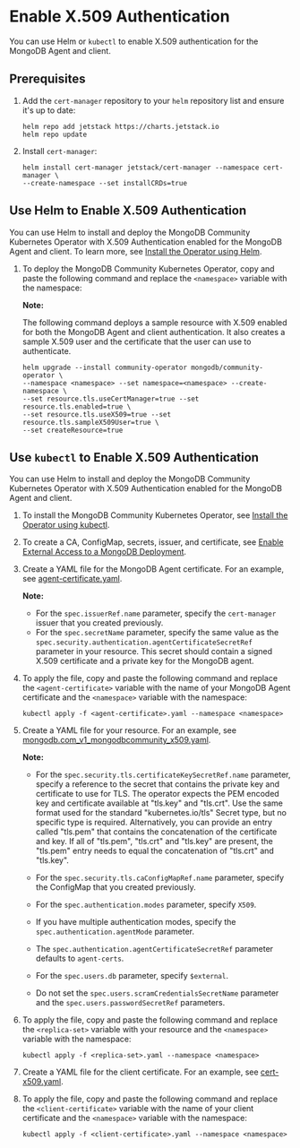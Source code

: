 # Enable X.509 Authentication

You can use Helm or `kubectl` to enable X.509 authentication for the 
MongoDB Agent and client.

## Prerequisites

1. Add the `cert-manager` repository to your `helm` repository list and
   ensure it's up to date:

   ```
   helm repo add jetstack https://charts.jetstack.io
   helm repo update
   ```

1. Install `cert-manager`:

   ```
   helm install cert-manager jetstack/cert-manager --namespace cert-manager \ 
   --create-namespace --set installCRDs=true
   ```

## Use Helm to Enable X.509 Authentication

You can use Helm to install and deploy the MongoDB Community Kubernetes 
Operator with X.509 Authentication enabled for the MongoDB Agent and 
client. To learn more, see [Install the Operator using Helm](https://github.com/mongodb/mongodb-kubernetes-operator/blob/master/docs/install-upgrade.md#install-the-operator-using-helm).

1. To deploy the MongoDB Community Kubernetes Operator, copy and paste 
   the following command and replace the `<namespace>` variable with the 
   namespace:

   **Note:**

   The following command deploys a sample resource with X.509 enabled
   for both the MongoDB Agent and client authentication. It also creates
   a sample X.509 user and the certificate that the user can use to 
   authenticate.

   ```
   helm upgrade --install community-operator mongodb/community-operator \
   --namespace <namespace> --set namespace=<namespace> --create-namespace \
   --set resource.tls.useCertManager=true --set resource.tls.enabled=true \
   --set resource.tls.useX509=true --set resource.tls.sampleX509User=true \
   --set createResource=true
   ```

## Use `kubectl` to Enable X.509 Authentication

You can use Helm to install and deploy the MongoDB Community Kubernetes 
Operator with X.509 Authentication enabled for the MongoDB Agent and 
client.

1. To install the MongoDB Community Kubernetes Operator, see 
   [Install the Operator using kubectl](https://github.com/mongodb/mongodb-kubernetes-operator/blob/master/docs/install-upgrade.md#install-the-operator-using-kubectl).

1. To create a CA, ConfigMap, secrets, issuer, and certificate, see 
   [Enable External Access to a MongoDB Deployment](https://github.com/mongodb/mongodb-kubernetes-operator/blob/master/docs/external_access.md).

1. Create a YAML file for the  MongoDB Agent certificate. For an example, 
   see [agent-certificate.yaml](https://github.com/mongodb/mongodb-kubernetes-operator/blob/master/config/samples/external_access/agent-certificate.yaml).

   **Note:**

   - For the `spec.issuerRef.name` parameter, specify the 
     `cert-manager` issuer that you created previously.
   - For the `spec.secretName` parameter, specify the same 
     value as the `spec.security.authentication.agentCertificateSecretRef` 
     parameter in your resource. This secret should contain a signed 
     X.509 certificate and a private key for the MongoDB agent.

1. To apply the file, copy and paste the following command and replace 
   the `<agent-certificate>` variable with the name of your MongoDB Agent 
   certificate and the `<namespace>` variable with the namespace:

   ```
   kubectl apply -f <agent-certificate>.yaml --namespace <namespace>
   ```

1. Create a YAML file for your resource. For an example, see 
   [mongodb.com_v1_mongodbcommunity_x509.yaml](https://github.com/mongodb/mongodb-kubernetes-operator/blob/master/config/samples/mongodb.com_v1_mongodbcommunity_x509.yaml).

   **Note:**

   - For the `spec.security.tls.certificateKeySecretRef.name` parameter,
     specify a reference to the secret that contains the private key and
     certificate to use for TLS. The operator expects the PEM encoded key 
     and certificate available at "tls.key" and "tls.crt". Use the same 
     format used for the standard "kubernetes.io/tls" Secret type, but no 
     specific type is required. Alternatively, you can provide 
     an entry called "tls.pem" that contains the concatenation of the 
     certificate and key. If all of "tls.pem", "tls.crt" and "tls.key" 
     are present, the "tls.pem" entry needs to equal the concatenation 
     of "tls.crt" and "tls.key".

   - For the `spec.security.tls.caConfigMapRef.name` parameter, specify
     the ConfigMap that you created previously.

   - For the `spec.authentication.modes` parameter, specify `X509`.
   
   - If you have multiple authentication modes, specify the 
     `spec.authentication.agentMode` parameter.

   - The `spec.authentication.agentCertificateSecretRef` parameter
     defaults to `agent-certs`.

   - For the `spec.users.db` parameter, specify `$external`.

   - Do not set the `spec.users.scramCredentialsSecretName` parameter 
     and the `spec.users.passwordSecretRef` parameters.

1. To apply the file, copy and paste the following command and replace 
   the `<replica-set>` variable with your resource and the `<namespace>`
   variable with the namespace:

   ```
   kubectl apply -f <replica-set>.yaml --namespace <namespace>
   ```

1. Create a YAML file for the client certificate. For an example, see 
   [cert-x509.yaml](https://github.com/mongodb/mongodb-kubernetes-operator/blob/master/config/samples/external_access/cert-x509.yaml).

1. To apply the file, copy and paste the following command and replace 
   the `<client-certificate>` variable with the name of your client 
   certificate and the `<namespace>` variable with the namespace:

   ```
   kubectl apply -f <client-certificate>.yaml --namespace <namespace>
   ```
